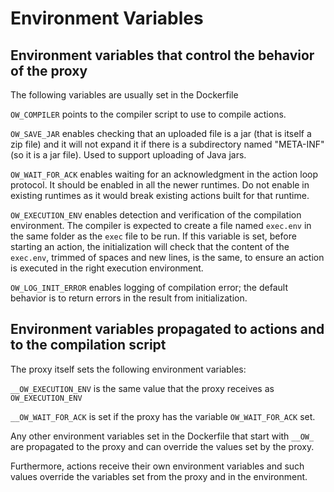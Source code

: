 <!--
#
# Licensed to the Apache Software Foundation (ASF) under one or more
# contributor license agreements.  See the NOTICE file distributed with
# this work for additional information regarding copyright ownership.
# The ASF licenses this file to You under the Apache License, Version 2.0
# (the "License"); you may not use this file except in compliance with
# the License.  You may obtain a copy of the License at
#
#     http://www.apache.org/licenses/LICENSE-2.0
#
# Unless required by applicable law or agreed to in writing, software
# distributed under the License is distributed on an "AS IS" BASIS,
# WITHOUT WARRANTIES OR CONDITIONS OF ANY KIND, either express or implied.
# See the License for the specific language governing permissions and
# limitations under the License.
#
-->

# Environment Variables

## Environment variables that control the behavior of the proxy

The following variables are usually set in the Dockerfile

`OW_COMPILER` points to the compiler script to use to compile actions.

`OW_SAVE_JAR` enables checking that an uploaded file is a jar (that is itself a zip file) and it will not expand it if there is a subdirectory named "META-INF" (so it is a jar file). Used to support uploading of Java jars.

`OW_WAIT_FOR_ACK` enables waiting for an acknowledgment in the action loop protocol. It should be enabled in all the newer runtimes. Do not enable in existing runtimes as it would break existing actions built for that runtime.

`OW_EXECUTION_ENV` enables detection and verification of the compilation environment. The compiler is expected to create a file named `exec.env` in the same folder as the `exec` file to be run. If this variable is set, before starting an action, the initialization will check that the content of the `exec.env`, trimmed of spaces and new lines, is the same, to ensure an action is executed in the right execution environment.

`OW_LOG_INIT_ERROR` enables logging of compilation error; the default behavior is to return errors in the result from initialization.

## Environment variables propagated to actions and to the compilation script

The proxy itself sets the following environment variables:

`__OW_EXECUTION_ENV` is the same value that the proxy receives as `OW_EXECUTION_ENV`

`__OW_WAIT_FOR_ACK` is set if the proxy has the variable `OW_WAIT_FOR_ACK` set.

Any other environment variables set in the Dockerfile that start with `__OW_` are propagated to the proxy and can override the values set by the proxy.

Furthermore, actions receive their own environment variables and such values override the variables set from the proxy and in the environment.
